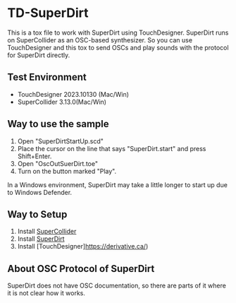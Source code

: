 # TD-SuperDirt
 
This is a tox file to work with SuperDirt using TouchDesigner.
SuperDirt runs on SuperCollider as an OSC-based synthesizer.
So you can use TouchDesigner and this tox to send OSCs and play sounds with the protocol for SuperDirt directly.

## Test Environment
* TouchDesigner 2023.10130 (Mac/Win)
* SuperCollider 3.13.0(Mac/Win)

## Way to use the sample

1. Open "SuperDirtStartUp.scd"
2. Place the cursor on the line that says "SuperDirt.start" and press Shift+Enter.
3. Open "OscOutSuerDirt.toe"
4. Turn on the button marked "Play".

In a Windows environment, SuperDirt may take a little longer to start up due to Windows Defender.

## Way to Setup
1. Install [SuperCollider](https://supercollider.github.io/)
2. Install [SuperDirt](https://github.com/musikinformatik/SuperDirt)
3. Install [TouchDesigner]https://derivative.ca/)

## About OSC Protocol of SuperDirt
SuperDirt does not have OSC documentation, so there are parts of it where it is not clear how it works.